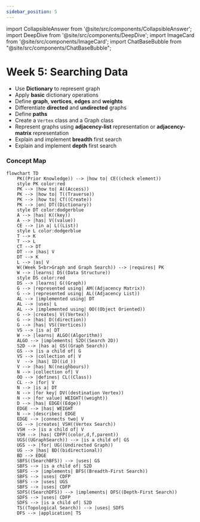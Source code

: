 ```yaml
---
sidebar_position: 5
---
```


import CollapsibleAnswer from '@site/src/components/CollapsibleAnswer';
import DeepDive from '@site/src/components/DeepDive';
import ImageCard from '@site/src/components/ImageCard';
import ChatBaseBubble from "@site/src/components/ChatBaseBubble";

# Week 5: Searching Data

- Use **Dictionary** to represent graph
- Apply **basic** dictionary operations
- Define **graph**, **vertices**, **edges** and **weights**
- Differentiate **directed** and **undirected** graphs
- Define **paths**
- Create a `Vertex` class and a Graph class
- Represent graphs using **adjacency-list** representation or **adjacency-matrix** representation
- Explain and implement **breadth** first search
- Explain and implement **depth** first search

<ChatBaseBubble/>

### Concept Map

```mermaid
flowchart TD
    PK((Prior Knowledge)) --> |how to| CE((check element))
    style PK color:red
    PK --> |how to| A((Access))
    PK --> |how to| T((Traverse))
    PK --> |how to| CT((Create))
    PK --> |on| DT((Dictionary))
    style DT color:dodgerblue
    A --> |has| K((key))
    A --> |has| V((value))
    CE --> |in a| L((List))
    style L color:dodgerblue
    T --> K
    T --> L
    CT --> DT
    DT --> |has| V
    DT --> K
    L --> |as| V
    W((Week 5<br>Graph and Graph Search)) --> |requires| PK
    W --> |learns| DS((Data Structure))
    style DS color:red
    DS --> |learns| G((Graph))
    G --> |represented using| AM((Adjacency Matrix))
    G --> |represented using| AL((Adjacency List))
    AL --> |implemented using| DT
    AL --> |uses| L
    AL --> |implemented using| OO((Object Oriented))
    G --> |creates| V((Vertex))
    G --> |has| D((direction))
    G --> |has| VS((Vertices))
    VS --> |is a| DT
    W --> |learns| ALGO((Algorithm))
    ALGO --> |implements| S2D((Search 2D))
    S2D --> |has a| GS((Graph Search))
    GS --> |is a child of| G
    VS --> |collection of| V
    V  --> |has| ID((id_))
    V --> |has| N((neighbours))
    N --> |collection of| V
    OO --> |defines| CL((Class))
    CL --> |for| V
    N --> |is a| DT
    N --> |for key| DV((destination Vertex))
    N --> |for value| WEIGHT((weight))
    D --> |has| EDGE((Edge))
    EDGE --> |has| WEIGHT
    N --> |describes| EDGE
    EDGE --> |connects two| V
    GS --> |creates| VSH((Vertex Search))
    VSH --> |is a child of| V
    VSH --> |has| CDFP((color,d,f,parent))
    UGS((UGraphSearch)) --> |is a child of| GS
    UGS --> |for| UG((Undirected Graph))
    UG --> |has| BD((bidirectional))
    BD --> EDGE
    SBFS((SearchBFS)) --> |uses| GS
    SBFS --> |is a child of| S2D
    SBFS --> |implements| BFS((Breadth-First Search))
    SBFS --> |uses| CDFP
    SBFS --> |uses| UGS
    SBFS --> |uses| CDFP
    SDFS((SearchDFS)) --> |implements| DFS((Depth-First Search))
    SDFS --> |uses| CDFP
    SDFS --> |is a child of| S2D
    TS((Topological Search)) --> |uses| SDFS
    DFS --> |application| TS
```

<!-- <ImageCard path={"https://drive.google.com/uc?export=view&id=1B91OlTA0Ss2HLDxf_PJcS9O4GZPDRI9K"} widthPercentage="100%"/> -->
